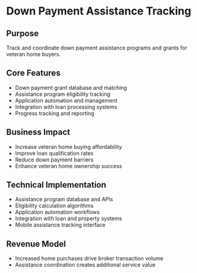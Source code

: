 # Down Payment Assistance Tracking

## Purpose
Track and coordinate down payment assistance programs and grants for veteran home buyers.

## Core Features
- Down payment grant database and matching
- Assistance program eligibility tracking
- Application automation and management
- Integration with loan processing systems
- Progress tracking and reporting

## Business Impact
- Increase veteran home buying affordability
- Improve loan qualification rates
- Reduce down payment barriers
- Enhance veteran home ownership success

## Technical Implementation
- Assistance program database and APIs
- Eligibility calculation algorithms
- Application automation workflows
- Integration with loan and property systems
- Mobile assistance tracking interface

## Revenue Model
- Increased home purchases drive broker transaction volume
- Assistance coordination creates additional service value